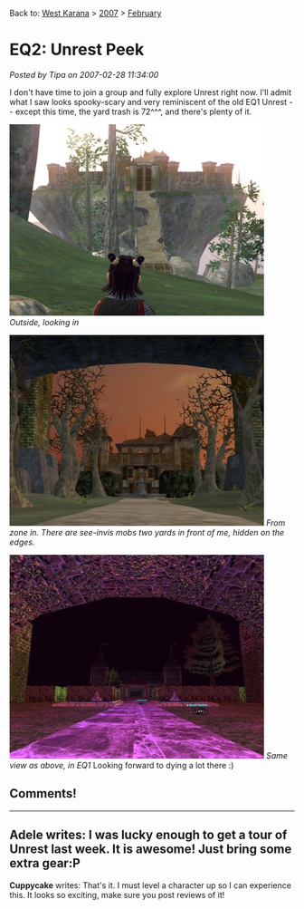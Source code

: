 Back to: [West Karana](/posts/westkarana.md) > [2007](/posts/2007/westkarana.md) > [February](./westkarana.md)
# EQ2: Unrest Peek

*Posted by Tipa on 2007-02-28 11:34:00*

I don't have time to join a group and fully explore Unrest right now. I'll admit what I saw looks spooky-scary and very reminiscent of the old EQ1 Unrest -- except this time, the yard trash is 72^^^, and there's plenty of it.

![unrest1.jpg](../../../uploads/2007/02/unrest1.jpg)
*Outside, looking in*

![unrest2.jpg](../../../uploads/2007/02/unrest2.jpg)
*From zone in. There are see-invis mobs two yards in front of me, hidden on the edges.*

![unrest3.jpg](../../../uploads/2007/02/unrest3.jpg)
*Same view as above, in EQ1*
Looking forward to dying a lot there :)








## Comments!
---
**Adele** writes: I was lucky enough to get a tour of Unrest last week. It is awesome! Just bring some extra gear:P
---
**Cuppycake** writes: That's it.  I must level a character up so I can experience this.   It looks so exciting, make sure you post reviews of it!
